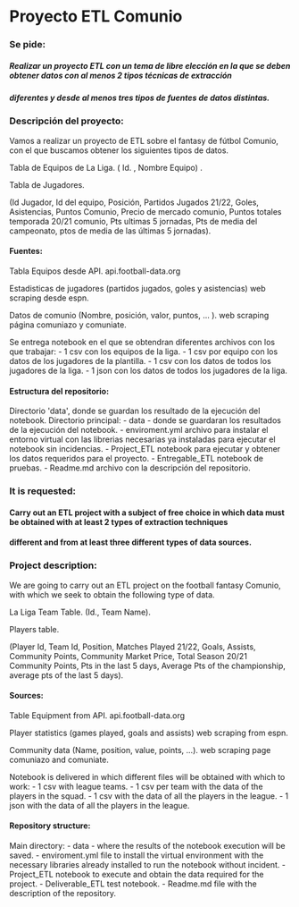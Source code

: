 # Proyecto ETL Comunio

### Se pide:

##### Realizar un proyecto ETL con un tema de libre elección en la que se deben obtener datos con al menos 2 tipos técnicas de extracción
##### diferentes y desde al menos tres tipos de fuentes de datos distintas.

### Descripción del proyecto:

Vamos a realizar un proyecto de ETL sobre el fantasy de fútbol Comunio, con el que buscamos obtener los siguientes tipos de datos.

Tabla de Equipos de La Liga. ( Id. , Nombre Equipo) .

Tabla de Jugadores.

(Id Jugador, Id del equipo, Posición, Partidos Jugados 21/22, Goles, Asistencias, Puntos Comunio, Precio de mercado comunio, Puntos totales temporada 20/21 comunio, Pts ultimas 5 jornadas, Pts de media del campeonato, ptos de media de las últimas 5 jornadas).

#### Fuentes:

Tabla Equipos desde API. api.football-data.org

Estadisticas de jugadores (partidos jugados, goles y asistencias) web scraping desde espn.

Datos de comunio (Nombre, posición, valor, puntos, ... ). web scraping página comuniazo y comuniate.

Se entrega notebook en el que se obtendran diferentes archivos con los que trabajar: 
    - 1 csv con los equipos de la liga. 
    - 1 csv por equipo con los datos de los jugadores de la plantilla. 
    - 1 csv con los datos de todos los jugadores de la liga. 
    - 1 json con los datos de todos los jugadores de la liga.

#### Estructura del repositorio:

Directorio 'data', donde se guardan los resultado de la ejecución del notebook.
Directorio principal:
    - data - donde se guardaran los resultados de la ejecución del notebook.
    - enviroment.yml archivo para instalar el entorno virtual con las librerias necesarias ya instaladas para ejecutar el notebook sin incidencias.
    - Project_ETL notebook para ejecutar y obtener los datos requeridos para el proyecto.
    - Entregable_ETL notebook de pruebas.
    - Readme.md archivo con la descripción del repositorio.

### It is requested:

#### Carry out an ETL project with a subject of free choice in which data must be obtained with at least 2 types of extraction techniques
#### different and from at least three different types of data sources.

### Project description:

We are going to carry out an ETL project on the football fantasy Comunio, with which we seek to obtain the following type of data.

La Liga Team Table. (Id., Team Name).

Players table.

(Player Id, Team Id, Position, Matches Played 21/22, Goals, Assists, Community Points, Community Market Price, Total Season 20/21 Community Points, Pts in the last 5 days, Average Pts of the championship, average pts of the last 5 days).

#### Sources:

Table Equipment from API. api.football-data.org

Player statistics (games played, goals and assists) web scraping from espn.

Community data (Name, position, value, points, ...). web scraping page comuniazo and comuniate.

Notebook is delivered in which different files will be obtained with which to work: 
    - 1 csv with league teams. 
    - 1 csv per team with the data of the players in the squad.
    - 1 csv with the data of all the players in the league.
    - 1 json with the data of all the players in the league.

#### Repository structure:


Main directory:
     - data - where the results of the notebook execution will be saved.
     - enviroment.yml file to install the virtual environment with the necessary libraries already installed to run the notebook without incident.
     - Project_ETL notebook to execute and obtain the data required for the project.
     - Deliverable_ETL test notebook.
     - Readme.md file with the description of the repository. 
